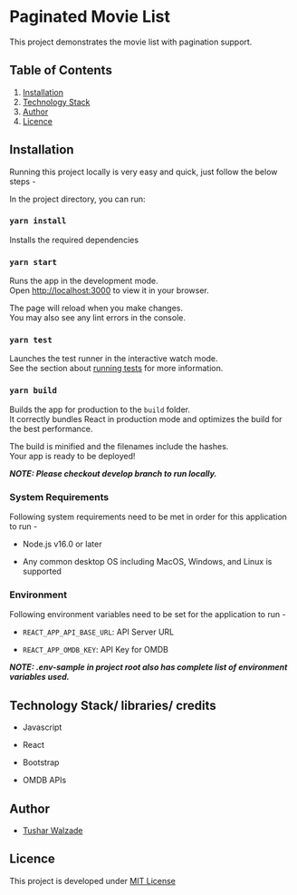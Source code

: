 # Paginated Movie List

This project demonstrates the movie list with pagination support.

## Table of Contents
1. [Installation](#installation)
2. [Technology Stack](#technology-stack-libraries-credits)
3. [Author](#author)
4. [Licence](#licence)

## Installation

Running this project locally is very easy and quick, just follow the below steps -

In the project directory, you can run:

### `yarn install`

Installs the required dependencies

### `yarn start`

Runs the app in the development mode.\
Open [http://localhost:3000](http://localhost:3000) to view it in your browser.

The page will reload when you make changes.\
You may also see any lint errors in the console.

### `yarn test`

Launches the test runner in the interactive watch mode.\
See the section about [running tests](https://facebook.github.io/create-react-app/docs/running-tests) for more information.

### `yarn build`

Builds the app for production to the `build` folder.\
It correctly bundles React in production mode and optimizes the build for the best performance.

The build is minified and the filenames include the hashes.\
Your app is ready to be deployed!

***NOTE: Please checkout develop branch to run locally.***

### System Requirements

Following system requirements need to be met in order for this application to run -

-   Node.js v16.0 or later

-   Any common desktop OS including MacOS, Windows, and Linux is supported

### Environment

Following environment variables need to be set for the application to run -

-   `REACT_APP_API_BASE_URL`: API Server URL

-   `REACT_APP_OMDB_KEY`: API Key for OMDB

***NOTE: .env-sample in project root also has complete list of environment variables used.***

## Technology Stack/ libraries/ credits

- Javascript

- React

- Bootstrap

- OMDB APIs

## Author

-   [Tushar Walzade](https://github.com/tusharwalzade216)

## Licence

This project is developed under [MIT License](LICENSE.txt)
